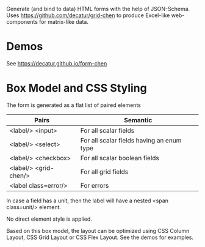 Generate (and bind to data) HTML forms with the help of JSON-Schema. 
Uses https://github.com/decatur/grid-chen to produce Excel-like web-components for matrix-like data. 

# Demos

See https://decatur.github.io/form-chen

# Box Model and CSS Styling

The form is generated as a flat list of paired elements 


Pairs           | Semantic
----------------|-----------
&lt;label/&gt; &lt;input&gt;     | For all scalar fields
&lt;label/&gt; &lt;select&gt;    | For all scalar fields having an enum type
&lt;label/&gt; &lt;checkbox&gt;  | For all scalar boolean fields
&lt;label/&gt; &lt;grid-chen/&gt; | For all grid fields
&lt;label class=error/&gt;                   | For errors

In case a field has a unit, then the label will have a nested &lt;span class=unit/&gt; element.

No direct element style is applied.

Based on this box model, the layout can be optimized using CSS Column Layout, CSS Grid Layout or CSS Flex Layout.
See the demos for examples.